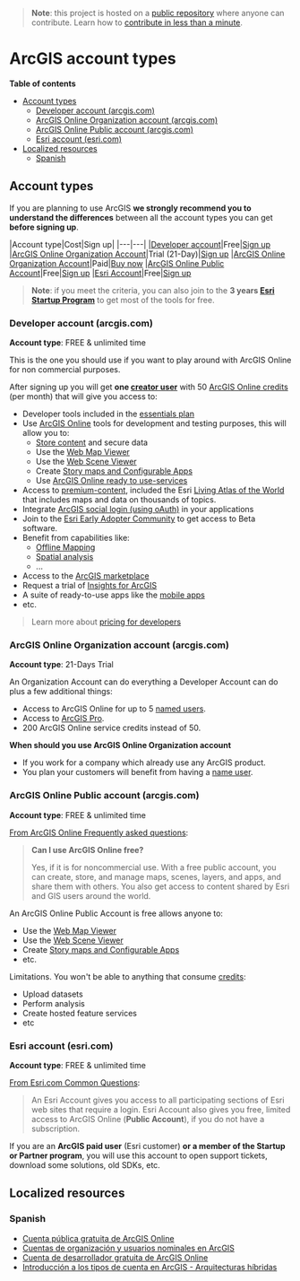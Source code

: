 > **Note**: this project is hosted on a [public repository](https://github.com/hhkaos/awesome-arcgis) where anyone can contribute. Learn how to [contribute in less than a minute](https://github.com/hhkaos/awesome-arcgis/blob/master/CONTRIBUTING.md#contributions).

# ArcGIS account types

<!-- START doctoc generated TOC please keep comment here to allow auto update -->
<!-- DON'T EDIT THIS SECTION, INSTEAD RE-RUN doctoc TO UPDATE -->
**Table of contents**

- [Account types](#account-types)
  - [Developer account (arcgis.com)](#developer-account-arcgiscom)
  - [ArcGIS Online Organization account (arcgis.com)](#arcgis-online-organization-account-arcgiscom)
  - [ArcGIS Online Public account (arcgis.com)](#arcgis-online-public-account-arcgiscom)
  - [Esri account (esri.com)](#esri-account-esricom)
- [Localized resources](#localized-resources)
  - [Spanish](#spanish)

<!-- END doctoc generated TOC please keep comment here to allow auto update -->

## Account types

If you are planning to use ArcGIS **we strongly recommend you to understand the differences** between all the account types you can get **before signing up**.

|Account type|Cost|Sign up|
|---|---|
|[Developer account](#developer-account-arcgiscom)|Free|[Sign up](https://developers.arcgis.com/sign-up/)
|[ArcGIS Online Organization Account](#arcgis-online-organization-account-arcgiscom)|Trial (21-Day)|[Sign up](http://www.arcgis.com/features/free-trial.html)
|[ArcGIS Online Organization Account](#arcgis-online-organization-account-arcgiscom)|Paid|[Buy now](http://www.esri.com/software/arcgis/arcgisonline/purchase)
|[ArcGIS Online Public Account](#arcgis-online-public-account-arcgiscom)|Free|[Sign up](https://www.arcgis.com/home/createaccount.html)
|[Esri Account](#esri-account-esricom)|Free|[Sign up](https://accounts.esri.com/signup)

> **Note**: if you meet the criteria, you can also join to the **3 years [Esri Startup Program](../../esri/partners/programs/startup-program/README.md)** to get most of the tools for free.

### Developer account (arcgis.com)

**Account type**: FREE & unlimited time

This is the one you should use if you want to play around with ArcGIS Online for non commercial purposes.

After signing up you will get **one [creator user](./name-users/README.md)** with 50 [ArcGIS Online credits](../products/arcgis-online/credits/README.md) (per month) that will give you access to:

* Developer tools included in the [essentials plan](../developers/developer-plan/README.md)
* Use [ArcGIS Online](../products/arcgis-online/README.md) tools for development and testing purposes, this will allow you to:
    * [Store content](../content/data-storage/README.md) and secure data
    * Use the [Web Map Viewer](../products/web-map-viewer/README.md)
    * Use the [Web Scene Viewer](../products/web-scene-viewer/README.md)
    * Create [Story maps and Configurable Apps](../products/configurable-apps/README.md)
    * Use [ArcGIS Online ready to use-services](../products/arcgis-online/rest-apis/location-based-services/README.md)
* Access to [premium-content](../content/README.md), included the Esri [Living Atlas of the World](../living-atlas/README.md) that includes maps and data on thousands of topics.
* Integrate [ArcGIS social login (using oAuth)](./name-users/oauth/README.md) in your applications
* Join to the [Esri Early Adopter Community](https://www.esri.com/en-us/early-adopter) to get access to Beta software.
* Benefit from capabilities like:
    * [Offline Mapping](../capabilities/offline/README.md)
    * [Spatial analysis](../capabilities/spatial-analysis/README.md)
    * ...
* Access to the [ArcGIS marketplace](../marketplace/README.md)
* Request a trial of [Insights for ArcGIS](../products/insights-for-arcgis/README.md)
* A suite of ready-to-use apps like the [mobile apps](../mobile-apps/README.md)
* etc.

> Learn more about [pricing for developers](../developers/developer-plan/README.md)

### ArcGIS Online Organization account (arcgis.com)

**Account type**: 21-Days Trial

An Organization Account can do everything a Developer Account can do plus a few additional things:

* Access to ArcGIS Online for up to 5 [named users](./name-users/README.md).
* Access to [ArcGIS Pro](../products/arcgis-desktop/arcgis-pro/README.md).
* 200 ArcGIS Online service credits instead of 50.

**When should you use ArcGIS Online Organization account**

* If you work for a company which already use any ArcGIS product.
* You plan your customers will benefit from having a [name user](./name-users/README.md).

### ArcGIS Online Public account (arcgis.com)

**Account type**: FREE & unlimited time

[From ArcGIS Online Frequently asked questions](http://doc.arcgis.com/en/arcgis-online/reference/faq.htm#anchor4):

> **Can I use ArcGIS Online free?**
>
> Yes, if it is for noncommercial use. With a free public account, you can create, store, and manage maps, scenes, layers, and apps, and share them with others. You also get access to content shared by Esri and GIS users around the world.

An ArcGIS Online Public Account is free allows anyone to:

* Use the [Web Map Viewer](../products/web-map-viewer/README.md)
* Use the [Web Scene Viewer](../products/web-scene-viewer/README.md)
* Create [Story maps and Configurable Apps](../products/configurable-apps/README.md)
* etc.

Limitations. You won't be able to anything that consume [credits](../products/arcgis-online/credits/README.md):

* Upload datasets
* Perform analysis
* Create hosted feature services
* etc

### Esri account (esri.com)

**Account type**: FREE & unlimited time

[From Esri.com Common Questions](https://accounts.esri.com/en/commonquestions):

> An Esri Account gives you access to all participating sections of Esri web sites that require a login. Esri Account also gives you free, limited access to ArcGIS Online (**Public Account**), if you do not have a subscription.

If you are an **ArcGIS paid user** (Esri customer) **or a member of the Startup or Partner program**, you will use this account to open support tickets, download some solutions, old SDKs, etc.

## Localized resources

### Spanish

* [Cuenta pública gratuita de ArcGIS Online](https://www.youtube.com/watch?v=cwAdu1lSkmw&index=10&t=0s&list=PLwq5dz_FjCx6C9-ZtGJGM1eBEjFyndXd6)
* [Cuentas de organización y usuarios nominales en ArcGIS](https://www.youtube.com/watch?v=040SuPH6_ow&list=PLwq5dz_FjCx6C9-ZtGJGM1eBEjFyndXd6&index=10)
* [Cuenta de desarrollador gratuita de ArcGIS Online](https://www.youtube.com/watch?v=w_ZrLpU662A&list=PLwq5dz_FjCx6C9-ZtGJGM1eBEjFyndXd6&index=11)
* [Introducción a los tipos de cuenta en ArcGIS - Arquitecturas híbridas](https://www.youtube.com/watch?v=HUn62MHslv8&index=8&list=PLwq5dz_FjCx6C9-ZtGJGM1eBEjFyndXd6)
